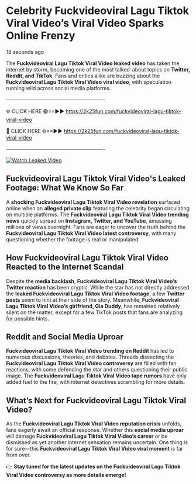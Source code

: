 # Celebrity Fuckvideoviral Lagu Tiktok Viral Video’s Viral Video Sparks Online Frenzy

18 seconds ago

The **Fuckvideoviral Lagu Tiktok Viral Video leaked video** has taken the internet by storm, becoming one of the most talked-about topics on **Twitter, Reddit, and TikTok**. Fans and critics alike are buzzing about the **Fuckvideoviral Lagu Tiktok Viral Video viral video**, with speculation running wild across social media platforms.

———————————————————-

🌐 CLICK HERE 🟢==►► https://2k25fun.com/fuckvideoviral-lagu-tiktok-viral-video

🔴 CLICK HERE 🌐==►► https://2k25fun.com/fuckvideoviral-lagu-tiktok-viral-video

———————————————————-

[![Watch Leaked Video](https://miro.medium.com/v2/resize:fit:828/format:webp/1*cilzJN44JGOrTw9NJCrNHA.gif "Watch Leaked Video")](https://2k25fun.com/fuckvideoviral-lagu-tiktok-viral-video)

## **Fuckvideoviral Lagu Tiktok Viral Video's Leaked Footage: What We Know So Far**  
A **shocking Fuckvideoviral Lagu Tiktok Viral Video revelation** surfaced online when an **alleged private clip** featuring the celebrity began circulating on multiple platforms. The **Fuckvideoviral Lagu Tiktok Viral Video trending news** quickly spread on **Instagram, Twitter, and YouTube**, amassing millions of views overnight. Fans are eager to uncover the truth behind the **Fuckvideoviral Lagu Tiktok Viral Video latest controversy**, with many questioning whether the footage is real or manipulated.  

## **How Fuckvideoviral Lagu Tiktok Viral Video Reacted to the Internet Scandal**  
Despite the **media backlash**, **Fuckvideoviral Lagu Tiktok Viral Video’s Twitter reaction** has been cryptic. While the star has not directly addressed the **leaked Fuckvideoviral Lagu Tiktok Viral Video footage**, a few **Twitter posts** seem to hint at their side of the story. Meanwhile, **Fuckvideoviral Lagu Tiktok Viral Video’s girlfriend, Gia Duddy**, has remained relatively silent on the matter, except for a few TikTok posts that fans are analyzing for possible hints.  

## **Reddit and Social Media Uproar**  
**Fuckvideoviral Lagu Tiktok Viral Video trending on Reddit** has led to numerous discussions, theories, and debates. Threads dissecting the **Fuckvideoviral Lagu Tiktok Viral Video controversy** are filled with fan reactions, with some defending the star and others questioning their public image. The **Fuckvideoviral Lagu Tiktok Viral Video tape rumors** have only added fuel to the fire, with internet detectives scrambling for more details.  

## **What’s Next for Fuckvideoviral Lagu Tiktok Viral Video?**  
As the **Fuckvideoviral Lagu Tiktok Viral Video reputation crisis** unfolds, fans eagerly await an official response. Whether this **social media uproar** will damage **Fuckvideoviral Lagu Tiktok Viral Video’s career** or be dismissed as yet another internet sensation remains uncertain. One thing is for sure—this **Fuckvideoviral Lagu Tiktok Viral Video viral moment** is far from over.  

👉 **Stay tuned for the latest updates on the Fuckvideoviral Lagu Tiktok Viral Video controversy as more details emerge!**  